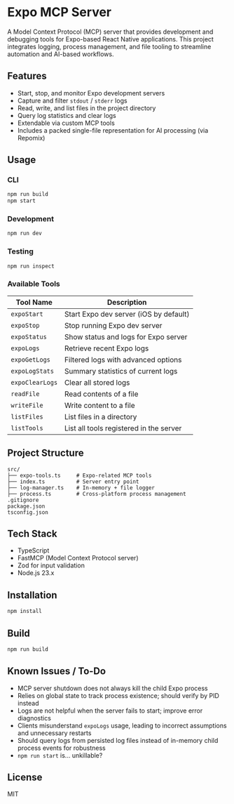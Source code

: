 # Expo MCP Server

A Model Context Protocol (MCP) server that provides development and debugging tools for Expo-based React Native applications. This project integrates logging, process management, and file tooling to streamline automation and AI-based workflows.

## Features

- Start, stop, and monitor Expo development servers
- Capture and filter `stdout` / `stderr` logs
- Read, write, and list files in the project directory
- Query log statistics and clear logs
- Extendable via custom MCP tools
- Includes a packed single-file representation for AI processing (via Repomix)

## Usage

### CLI

```bash
npm run build
npm start
```

### Development

```bash
npm run dev
```
### Testing

```bash
npm run inspect
```

### Available Tools

| Tool Name       | Description                               |
|----------------|-------------------------------------------|
| `expoStart`     | Start Expo dev server (iOS by default)     |
| `expoStop`      | Stop running Expo dev server               |
| `expoStatus`    | Show status and logs for Expo server       |
| `expoLogs`      | Retrieve recent Expo logs                  |
| `expoGetLogs`   | Filtered logs with advanced options        |
| `expoLogStats`  | Summary statistics of current logs         |
| `expoClearLogs` | Clear all stored logs                      |
| `readFile`      | Read contents of a file                    |
| `writeFile`     | Write content to a file                    |
| `listFiles`     | List files in a directory                  |
| `listTools`     | List all tools registered in the server    |

## Project Structure

```
src/
├── expo-tools.ts     # Expo-related MCP tools
├── index.ts          # Server entry point
├── log-manager.ts    # In-memory + file logger
├── process.ts        # Cross-platform process management
.gitignore
package.json
tsconfig.json
```

## Tech Stack

- TypeScript
- FastMCP (Model Context Protocol server)
- Zod for input validation
- Node.js 23.x

## Installation

```bash
npm install
```

## Build

```bash
npm run build
```

## Known Issues / To-Do

- MCP server shutdown does not always kill the child Expo process
- Relies on global state to track process existence; should verify by PID instead
- Logs are not helpful when the server fails to start; improve error diagnostics
- Clients misunderstand `expoLogs` usage, leading to incorrect assumptions and unnecessary restarts
- Should query logs from persisted log files instead of in-memory child process events for robustness
- `npm run start` is... unkillable?

## License

MIT

